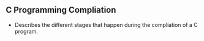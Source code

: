 ## C Programming Compliation 
* Describes the different stages that happen during the compliation of a C program.

